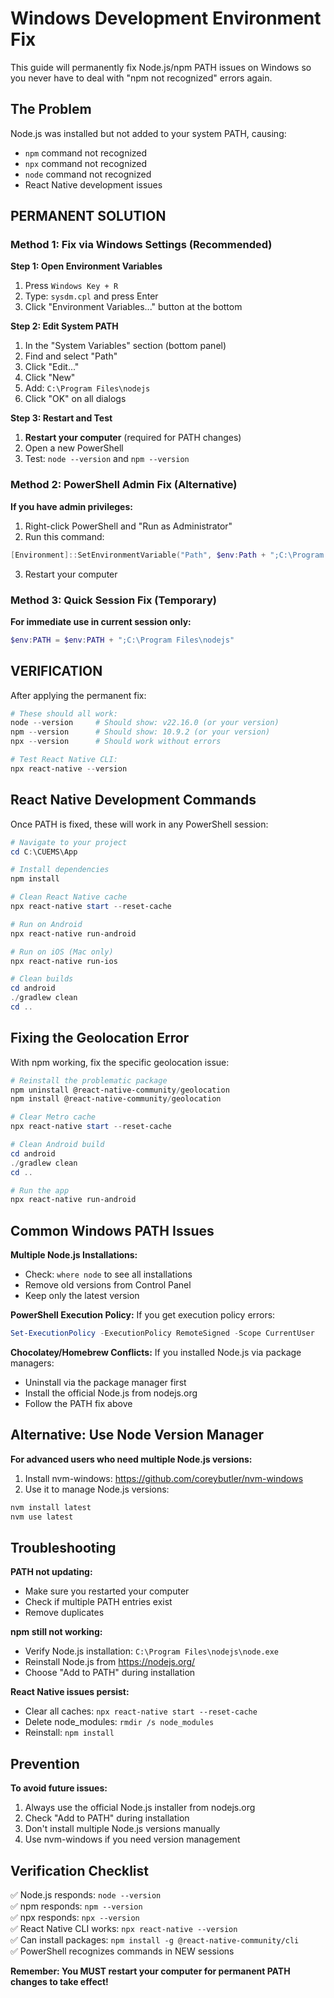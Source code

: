 # Windows Development Environment Fix

This guide will permanently fix Node.js/npm PATH issues on Windows so you never have to deal with "npm not recognized" errors again.

## The Problem

Node.js was installed but not added to your system PATH, causing:
- `npm` command not recognized
- `npx` command not recognized  
- `node` command not recognized
- React Native development issues

## PERMANENT SOLUTION

### Method 1: Fix via Windows Settings (Recommended)

**Step 1: Open Environment Variables**
1. Press `Windows Key + R`
2. Type: `sysdm.cpl` and press Enter
3. Click "Environment Variables..." button at the bottom

**Step 2: Edit System PATH**
1. In the "System Variables" section (bottom panel)
2. Find and select "Path" 
3. Click "Edit..."
4. Click "New"
5. Add: `C:\Program Files\nodejs`
6. Click "OK" on all dialogs

**Step 3: Restart and Test**
1. **Restart your computer** (required for PATH changes)
2. Open a new PowerShell
3. Test: `node --version` and `npm --version`

### Method 2: PowerShell Admin Fix (Alternative)

**If you have admin privileges:**

1. Right-click PowerShell and "Run as Administrator"
2. Run this command:
```powershell
[Environment]::SetEnvironmentVariable("Path", $env:Path + ";C:\Program Files\nodejs", [EnvironmentVariableTarget]::Machine)
```
3. Restart your computer

### Method 3: Quick Session Fix (Temporary)

**For immediate use in current session only:**
```powershell
$env:PATH = $env:PATH + ";C:\Program Files\nodejs"
```

## VERIFICATION

After applying the permanent fix:

```powershell
# These should all work:
node --version     # Should show: v22.16.0 (or your version)
npm --version      # Should show: 10.9.2 (or your version)  
npx --version      # Should work without errors

# Test React Native CLI:
npx react-native --version
```

## React Native Development Commands

Once PATH is fixed, these will work in any PowerShell session:

```powershell
# Navigate to your project
cd C:\CUEMS\App

# Install dependencies
npm install

# Clean React Native cache
npx react-native start --reset-cache

# Run on Android
npx react-native run-android

# Run on iOS (Mac only)
npx react-native run-ios

# Clean builds
cd android
./gradlew clean
cd ..
```

## Fixing the Geolocation Error

With npm working, fix the specific geolocation issue:

```powershell
# Reinstall the problematic package
npm uninstall @react-native-community/geolocation
npm install @react-native-community/geolocation

# Clear Metro cache
npx react-native start --reset-cache

# Clean Android build
cd android
./gradlew clean
cd ..

# Run the app
npx react-native run-android
```

## Common Windows PATH Issues

**Multiple Node.js Installations:**
- Check: `where node` to see all installations
- Remove old versions from Control Panel
- Keep only the latest version

**PowerShell Execution Policy:**
If you get execution policy errors:
```powershell
Set-ExecutionPolicy -ExecutionPolicy RemoteSigned -Scope CurrentUser
```

**Chocolatey/Homebrew Conflicts:**
If you installed Node.js via package managers:
- Uninstall via the package manager first
- Install the official Node.js from nodejs.org
- Follow the PATH fix above

## Alternative: Use Node Version Manager

**For advanced users who need multiple Node.js versions:**

1. Install nvm-windows: https://github.com/coreybutler/nvm-windows
2. Use it to manage Node.js versions:
```cmd
nvm install latest
nvm use latest
```

## Troubleshooting

**PATH not updating:**
- Make sure you restarted your computer
- Check if multiple PATH entries exist
- Remove duplicates

**npm still not working:**
- Verify Node.js installation: `C:\Program Files\nodejs\node.exe`
- Reinstall Node.js from https://nodejs.org/
- Choose "Add to PATH" during installation

**React Native issues persist:**
- Clear all caches: `npx react-native start --reset-cache`
- Delete node_modules: `rmdir /s node_modules`
- Reinstall: `npm install`

## Prevention

**To avoid future issues:**
1. Always use the official Node.js installer from nodejs.org
2. Check "Add to PATH" during installation
3. Don't install multiple Node.js versions manually
4. Use nvm-windows if you need version management

## Verification Checklist

✅ Node.js responds: `node --version`  
✅ npm responds: `npm --version`  
✅ npx responds: `npx --version`  
✅ React Native CLI works: `npx react-native --version`  
✅ Can install packages: `npm install -g @react-native-community/cli`  
✅ PowerShell recognizes commands in NEW sessions  

**Remember: You MUST restart your computer for permanent PATH changes to take effect!** 